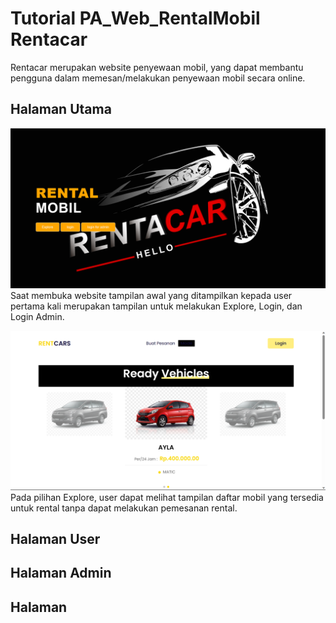 # Tutorial PA_Web_RentalMobil Rentacar
Rentacar merupakan website penyewaan mobil, yang dapat membantu pengguna dalam memesan/melakukan penyewaan mobil secara online.

## Halaman Utama
![image](https://github.com/Kelompok-1-B2/PA_Web_RentalMobil/blob/main/image/index%20page.png)
Saat membuka website tampilan awal yang ditampilkan kepada user pertama kali merupakan tampilan untuk melakukan Explore, Login, dan Login Admin.

![image](https://github.com/Kelompok-1-B2/PA_Web_RentalMobil/blob/main/image/Explore%20page.png)
Pada pilihan Explore, user dapat melihat tampilan daftar mobil yang tersedia untuk rental tanpa dapat melakukan pemesanan rental.

## Halaman User

## Halaman Admin

## Halaman 
